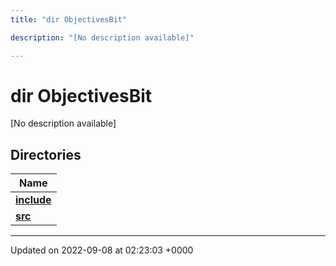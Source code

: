 ```yaml
---
title: "dir ObjectivesBit"

description: "[No description available]"

---
```


# dir ObjectivesBit

[No description available]

## Directories

| Name           |
| -------------- |
| **[include](/documentation/code/files/dir_6ce791300f400cb6e734598051f76540/#dir-include)**  |
| **[src](/documentation/code/files/dir_dfcc8bb7e7670847eb82b8b79d6e34db/#dir-src)**  |






-------------------------------

Updated on 2022-09-08 at 02:23:03 +0000
